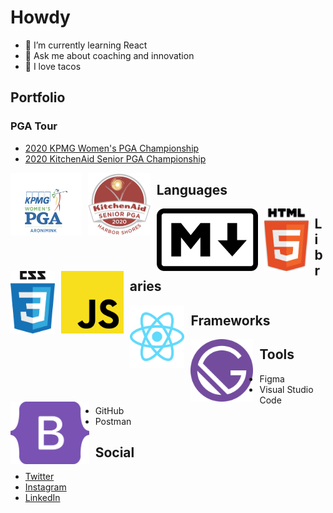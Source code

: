 # Howdy

- 🌱 I’m currently learning React
- 💬 Ask me about coaching and innovation
- 🌮 I love tacos

## Portfolio

### PGA Tour

- [2020 KPMG Women's PGA Championship](https://attend.kpmgwpga.com/)
- [2020 KitchenAid Senior PGA Championship](https://www.srpgachampionship.com/attend/2020)

<img src="./images/womens-pga.png"
     height="100px"
     alt="KPMG Women's PGA Championship logo"
     style="float: left; margin-right: 10px;" />
<img src="./images/seniors-pga.png"
     height="100px"
     alt="KitchenAid Senior PGA Championship logo"
     style="float: left; margin-right: 10px;" />

## Languages

<img src="./images/markdown.svg"
     height="100px"
     alt="Markdown icon"
     style="float: left; margin-right: 10px;" />
<img src="./images/html5.svg"
     height="100px"
     alt="HTML5 logo"
     style="float: left; margin-right: 10px;" />
<img src="./images/css3.svg"
     height="100px"
     alt="CSS3 logo"
     style="float: left; margin-right: 10px;" />
<img src="./images/javascript.svg"
     height="100px"
     alt="HTML5 logo"
     style="float: left; margin-right: 10px;" />

## Libraries

<img src="./images/react.svg"
     height="100px"
     alt="React logo"
     style="float: left; margin-right: 10px;" />

## Frameworks

<img src="./images/gatsby.svg"
     height="100px"
     alt="Gatsby logo"
     style="float: left; margin-right: 10px;" />
<img src="./images/bootstrap5.svg"
     height="100px"
     alt="Bootstrap logo"
     style="float: left; margin-right: 10px;" />

## Tools

- Figma
- Visual Studio Code
- GitHub
- Postman

## Social

- [Twitter](https://twitter.com/earth2travis)
- [Instagram](https://www.instagram.com/earth2travis/)
- [LinkedIn](https://www.linkedin.com/in/mccutcheon/)

<!--
**earth2travis/earth2travis** is a ✨ _special_ ✨ repository because its `README.md` (this file) appears on your GitHub profile.

Here are some ideas to get you started:

- 🔭 I’m currently working on ...
- 🌱 I’m currently learning ...
- 👯 I’m looking to collaborate on ...
- 🤔 I’m looking for help with ...
- 💬 Ask me about ...
- 📫 How to reach me: ...
- 😄 Pronouns: ...
- ⚡ Fun fact: ...
-->
